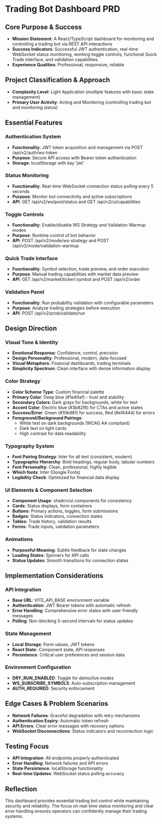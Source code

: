 # Trading Bot Dashboard PRD

## Core Purpose & Success
- **Mission Statement**: A React/TypeScript dashboard for monitoring and controlling a trading bot via REST API interactions
- **Success Indicators**: Successful JWT authentication, real-time WebSocket status monitoring, working toggle controls, functional Quick Trade interface, and validation capabilities
- **Experience Qualities**: Professional, responsive, reliable

## Project Classification & Approach
- **Complexity Level**: Light Application (multiple features with basic state management)
- **Primary User Activity**: Acting and Monitoring (controlling trading bot and monitoring status)

## Essential Features

### Authentication System
- **Functionality**: JWT token acquisition and management via POST /api/v2/auth/ws-token
- **Purpose**: Secure API access with Bearer token authentication
- **Storage**: localStorage with key 'jwt'

### Status Monitoring
- **Functionality**: Real-time WebSocket connection status polling every 5 seconds
- **Purpose**: Monitor bot connectivity and active subscriptions
- **API**: GET /api/v2/ws/pool/status and GET /api/v2/ui/capabilities

### Toggle Controls
- **Functionality**: Enable/disable WS Strategy and Validation Warmup modes
- **Purpose**: Runtime control of bot behavior
- **API**: POST /api/v2/mode/ws-strategy and POST /api/v2/mode/validation-warmup

### Quick Trade Interface
- **Functionality**: Symbol selection, trade preview, and order execution
- **Purpose**: Manual trading capabilities with market data preview
- **API**: GET /api/v2/market/ticker/:symbol and POST /api/v2/order

### Validation Panel
- **Functionality**: Run probability validation with configurable parameters
- **Purpose**: Analyze trading strategies before execution
- **API**: POST /api/v2/prob/validate/run

## Design Direction

### Visual Tone & Identity
- **Emotional Response**: Confidence, control, precision
- **Design Personality**: Professional, modern, data-focused
- **Visual Metaphors**: Financial dashboards, trading terminals
- **Simplicity Spectrum**: Clean interface with dense information display

### Color Strategy
- **Color Scheme Type**: Custom financial palette
- **Primary Color**: Deep blue (#1e40af) - trust and stability
- **Secondary Colors**: Dark grays for backgrounds, white for text
- **Accent Color**: Electric blue (#3b82f6) for CTAs and active states
- **Success/Error**: Green (#10b981) for success, Red (#ef4444) for errors
- **Foreground/Background Pairings**: 
  - White text on dark backgrounds (WCAG AA compliant)
  - Dark text on light cards
  - High contrast for data readability

### Typography System
- **Font Pairing Strategy**: Inter for all text (consistent, modern)
- **Typographic Hierarchy**: Bold headings, regular body, tabular numbers
- **Font Personality**: Clean, professional, highly legible
- **Which fonts**: Inter (Google Fonts)
- **Legibility Check**: Optimized for financial data display

### UI Elements & Component Selection
- **Component Usage**: shadcn/ui components for consistency
- **Cards**: Status displays, form containers
- **Buttons**: Primary actions, toggles, form submissions
- **Badges**: Status indicators, connection states
- **Tables**: Trade history, validation results
- **Forms**: Trade inputs, validation parameters

### Animations
- **Purposeful Meaning**: Subtle feedback for state changes
- **Loading States**: Spinners for API calls
- **Status Updates**: Smooth transitions for connection states

## Implementation Considerations

### API Integration
- **Base URL**: VITE_API_BASE environment variable
- **Authentication**: JWT Bearer tokens with automatic refresh
- **Error Handling**: Comprehensive error states with user-friendly messages
- **Polling**: Non-blocking 5-second intervals for status updates

### State Management
- **Local Storage**: Form values, JWT tokens
- **React State**: Component state, API responses
- **Persistence**: Critical user preferences and session data

### Environment Configuration
- **DRY_RUN_ENABLED**: Toggle for demo/live modes
- **WS_SUBSCRIBE_SYMBOLS**: Auto-subscription management
- **AUTH_REQUIRED**: Security enforcement

## Edge Cases & Problem Scenarios
- **Network Failures**: Graceful degradation with retry mechanisms
- **Authentication Expiry**: Automatic token refresh
- **API Errors**: Clear error messages with recovery options
- **WebSocket Disconnections**: Status indicators and reconnection logic

## Testing Focus
- **API Integration**: All endpoints properly authenticated
- **Error Handling**: Network failures and API errors
- **State Persistence**: localStorage functionality
- **Real-time Updates**: WebSocket status polling accuracy

## Reflection
This dashboard provides essential trading bot control while maintaining security and reliability. The focus on real-time status monitoring and clear error handling ensures operators can confidently manage their trading systems.
